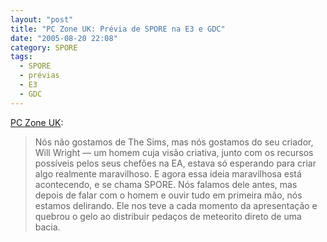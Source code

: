 ```yaml
---
layout: "post"
title: "PC Zone UK: Prévia de SPORE na E3 e GDC"
date: "2005-08-20 22:08"
category: SPORE
tags:
  - SPORE
  - prévias
  - E3
  - GDC
---
```


[PC Zone UK](http://www.computerandvideogames.com/previews/previews_story.php?id=121126):

> Nós não gostamos de The Sims, mas nós gostamos do seu criador, Will Wright — um homem cuja visão criativa, junto com os recursos possíveis pelos seus chefões na EA, estava só esperando para criar algo realmente maravilhoso. E agora essa ideia maravilhosa está acontecendo, e se chama SPORE. Nós falamos dele antes, mas depois de falar com o homem e ouvir tudo em primeira mão, nós estamos delirando. Ele nos teve a cada momento da apresentação e quebrou o gelo ao distribuir pedaços de meteorito direto de uma bacia.
>
>
